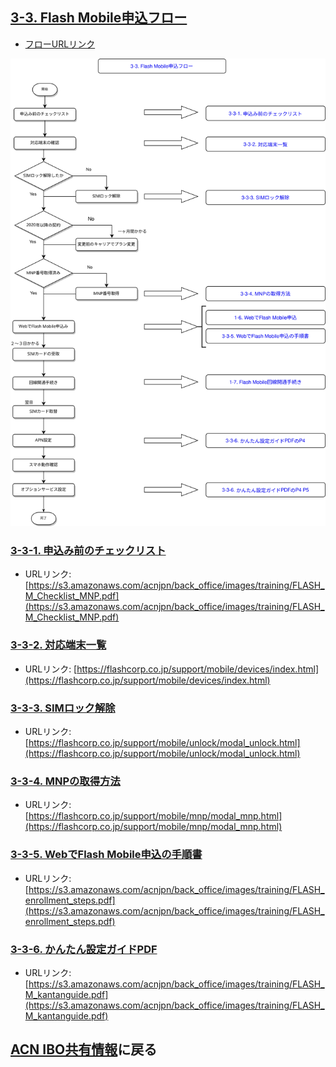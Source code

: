 ## [3-3. Flash Mobile申込フロー](03_APP_03.MD)
* [フローURLリンク](static/flash_mobile_flow.svg)

![Flash Mobile申込フロー](static/flash_mobile_flow.svg)

### [3-3-1. 申込み前のチェックリスト](https://s3.amazonaws.com/acnjpn/back_office/images/training/FLASH_M_Checklist_MNP.pdf)
* URLリンク: [https://s3.amazonaws.com/acnjpn/back_office/images/training/FLASH_M_Checklist_MNP.pdf](https://s3.amazonaws.com/acnjpn/back_office/images/training/FLASH_M_Checklist_MNP.pdf)

### [3-3-2. 対応端末一覧](https://flashcorp.co.jp/support/mobile/devices/index.html)
* URLリンク: [https://flashcorp.co.jp/support/mobile/devices/index.html](https://flashcorp.co.jp/support/mobile/devices/index.html)

### [3-3-3. SIMロック解除](https://flashcorp.co.jp/support/mobile/unlock/modal_unlock.html)
* URLリンク: [https://flashcorp.co.jp/support/mobile/unlock/modal_unlock.html](https://flashcorp.co.jp/support/mobile/unlock/modal_unlock.html)

### [3-3-4. MNPの取得方法](https://flashcorp.co.jp/support/mobile/mnp/modal_mnp.html)
* URLリンク: [https://flashcorp.co.jp/support/mobile/mnp/modal_mnp.html](https://flashcorp.co.jp/support/mobile/mnp/modal_mnp.html)

### [3-3-5. WebでFlash Mobile申込の手順書](https://s3.amazonaws.com/acnjpn/back_office/images/training/FLASH_enrollment_steps.pdf)
* URLリンク: [https://s3.amazonaws.com/acnjpn/back_office/images/training/FLASH_enrollment_steps.pdf](https://s3.amazonaws.com/acnjpn/back_office/images/training/FLASH_enrollment_steps.pdf)

### [3-3-6. かんたん設定ガイドPDF](https://s3.amazonaws.com/acnjpn/back_office/images/training/FLASH_M_kantanguide.pdf)
* URLリンク: [https://s3.amazonaws.com/acnjpn/back_office/images/training/FLASH_M_kantanguide.pdf](https://s3.amazonaws.com/acnjpn/back_office/images/training/FLASH_M_kantanguide.pdf)

## [ACN IBO共有情報](00_FAQ.MD)に戻る